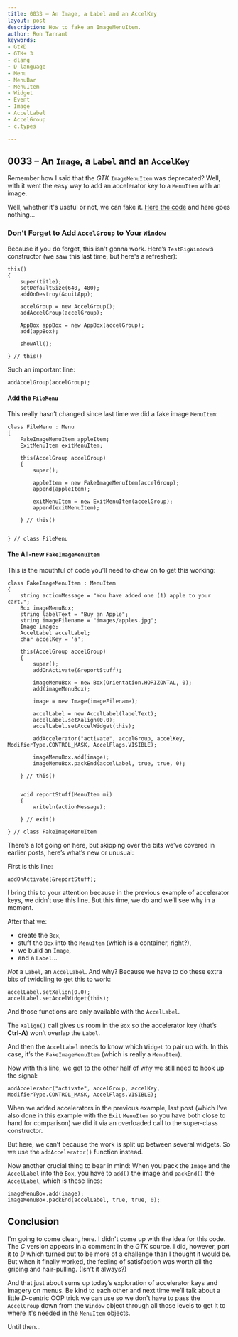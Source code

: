 ```yaml
---
title: 0033 – An Image, a Label and an AccelKey
layout: post
description: How to fake an ImageMenuItem.
author: Ron Tarrant
keywords:
- GtkD
- GTK+ 3
- dlang
- D language
- Menu
- MenuBar
- MenuItem
- Widget
- Event
- Image
- AccelLabel
- AccelGroup
- c.types

---
```


## 0033 – An `Image`, a `Label` and an `AccelKey`

Remember how I said that the *GTK* `ImageMenuItem` was deprecated? Well, with it went the easy way to add an accelerator key to a `MenuItem` with an image.

Well, whether it's useful or not, we can fake it. [Here the code](https://github.com/rontarrant/gtkDcoding/blob/master/012_menus/menu_012_16_accel_menus.d) and here goes nothing…

### Don’t Forget to Add `AccelGroup` to Your `Window`

Because if you do forget, this isn't gonna work. Here’s `TestRigWindow`’s constructor (we saw this last time, but here's a refresher):

	this()
	{
		super(title);
		setDefaultSize(640, 480);
		addOnDestroy(&quitApp);
	
		accelGroup = new AccelGroup();
		addAccelGroup(accelGroup);
			
		AppBox appBox = new AppBox(accelGroup);
		add(appBox);
			
		showAll();
			
	} // this()

Such an important line:

	addAccelGroup(accelGroup);

#### Add the `FileMenu`

This really hasn’t changed since last time we did a fake image `MenuItem`:

	class FileMenu : Menu
	{
		FakeImageMenuItem appleItem;
		ExitMenuItem exitMenuItem;
		
		this(AccelGroup accelGroup)
		{
			super();
			
			appleItem = new FakeImageMenuItem(accelGroup);
			append(appleItem);
			
			exitMenuItem = new ExitMenuItem(accelGroup);
			append(exitMenuItem);
	
		} // this()
		
		
	} // class FileMenu

#### The All-new `FakeImageMenuItem`

This is the mouthful of code you’ll need to chew on to get this working:

	class FakeImageMenuItem : MenuItem
	{
		string actionMessage = "You have added one (1) apple to your cart.";
		Box imageMenuBox;
		string labelText = "Buy an Apple";
		string imageFilename = "images/apples.jpg";
		Image image;
		AccelLabel accelLabel;
		char accelKey = 'a';
	   
		this(AccelGroup accelGroup)
		{
			super();
			addOnActivate(&reportStuff);
					
			imageMenuBox = new Box(Orientation.HORIZONTAL, 0);
			add(imageMenuBox);
	
			image = new Image(imageFilename);
	
			accelLabel = new AccelLabel(labelText);
			accelLabel.setXalign(0.0);
			accelLabel.setAccelWidget(this);
			
			addAccelerator("activate", accelGroup, accelKey, ModifierType.CONTROL_MASK, AccelFlags.VISIBLE);
	
			imageMenuBox.add(image);
			imageMenuBox.packEnd(accelLabel, true, true, 0);
		
		} // this()
		
		
		void reportStuff(MenuItem mi)
		{
			writeln(actionMessage);
			
		} // exit()
		
	} // class FakeImageMenuItem

There’s a lot going on here, but skipping over the bits we’ve covered in earlier posts, here’s what’s new or unusual:

First is this line:

	addOnActivate(&reportStuff);

I bring this to your attention because in the previous example of accelerator keys, we didn’t use this line. But this time, we do and we’ll see why in a moment.

After that we:

- create the `Box`,
- stuff the `Box` into the `MenuItem` (which is a container, right?),
- we build an `Image`,
- and a `Label`…

*Not* a `Label`, an `AccelLabel`. And why? Because we have to do these extra bits of twiddling to get this to work:

	accelLabel.setXalign(0.0);
	accelLabel.setAccelWidget(this);

And those functions are only available with the `AccelLabel`.

The `Xalign()` call gives us room in the `Box` so the accelerator key (that’s **Ctrl-A**) won’t overlap the `Label`.

And then the `AccelLabel` needs to know which `Widget` to pair up with. In this case, it’s the `FakeImageMenuItem` (which is really a `MenuItem`).

Now with this line, we get to the other half of why we still need to hook up the signal:

	addAccelerator("activate", accelGroup, accelKey, ModifierType.CONTROL_MASK, AccelFlags.VISIBLE);

When we added accelerators in the previous example, last post (which I’ve also done in this example with the `Exit` `MenuItem` so you have both close to hand for comparison) we did it via an overloaded call to the super-class constructor.

But here, we can’t because the work is split up between several widgets. So we use the `addAccelerator()` function instead.

Now another crucial thing to bear in mind: When you pack the `Image` and the `AccelLabel` into the `Box`, you have to `add()` the image and `packEnd()` the `AccelLabel`, which is these lines:

	imageMenuBox.add(image);
	imageMenuBox.packEnd(accelLabel, true, true, 0);

## Conclusion

I'm going to come clean, here. I didn't come up with the idea for this code. The *C* version appears in a comment in the *GTK* source. I did, however, port it to *D* which turned out to be more of a challenge than I thought it would be. But when it finally worked, the feeling of satisfaction was worth all the griping and hair-pulling. (Isn't it always?)
 
And that just about sums up today’s exploration of accelerator keys and imagery on menus. Be kind to each other and next time we’ll talk about a little *D*-centric OOP trick we can use so we don't have to pass the `AccelGroup` down from the `Window` object through all those levels to get it to where it's needed in the `MenuItem` objects.

Until then...
